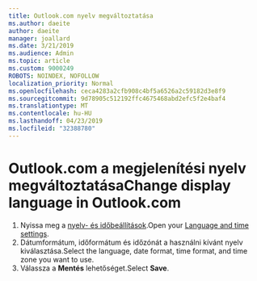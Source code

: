 ```yaml
---
title: Outlook.com nyelv megváltoztatása
ms.author: daeite
author: daeite
manager: joallard
ms.date: 3/21/2019
ms.audience: Admin
ms.topic: article
ms.custom: 9000249
ROBOTS: NOINDEX, NOFOLLOW
localization_priority: Normal
ms.openlocfilehash: ceca4283a2cfb908c4bf5a6526a2c59182d3e8f9
ms.sourcegitcommit: 9d78905c512192ffc4675468abd2efc5f2e4baf4
ms.translationtype: MT
ms.contentlocale: hu-HU
ms.lasthandoff: 04/23/2019
ms.locfileid: "32388780"
---
```

# <a name="change-display-language-in-outlookcom"></a><span data-ttu-id="1a3be-102">Outlook.com a megjelenítési nyelv megváltoztatása</span><span class="sxs-lookup"><span data-stu-id="1a3be-102">Change display language in Outlook.com</span></span>

1. <span data-ttu-id="1a3be-103">Nyissa meg a [nyelv- és időbeállítások](https://go.microsoft.com/fwlink/?linkid=2085505).</span><span class="sxs-lookup"><span data-stu-id="1a3be-103">Open your [Language and time settings](https://go.microsoft.com/fwlink/?linkid=2085505).</span></span>
1. <span data-ttu-id="1a3be-104">Dátumformátum, időformátum és időzónát a használni kívánt nyelv kiválasztása.</span><span class="sxs-lookup"><span data-stu-id="1a3be-104">Select the language, date format, time format, and time zone you want to use.</span></span>
1. <span data-ttu-id="1a3be-105">Válassza a **Mentés** lehetőséget.</span><span class="sxs-lookup"><span data-stu-id="1a3be-105">Select **Save**.</span></span>
